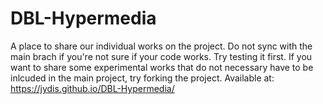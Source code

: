 # DBL-Hypermedia
A place to share our individual works on the project. 
Do not sync with the main brach if you're not sure if your code works. Try testing it first. 
If you want to share some experimental works that do not necessary have to be inlcuded in the main project, try forking the project. Available at: https://jydis.github.io/DBL-Hypermedia/
